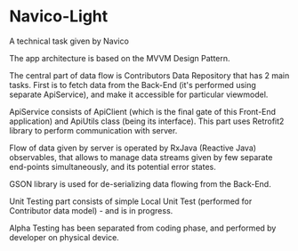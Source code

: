 # Navico-Light
A technical task given by Navico

The app architecture is based on the MVVM Design Pattern.

The central part of data flow is Contributors Data Repository that has 2 main tasks. First is to fetch data from the Back-End (it's performed using separate ApiService), and make it accessible for particular viewmodel.

ApiService consists of ApiClient (which is the final gate of this Front-End application) and ApiUtils class (being its interface). This part uses Retrofit2 library to perform communication with server.

Flow of data given by server is operated by RxJava (Reactive Java) observables, that allows to manage data streams given by few separate end-points simultaneously, and its potential error states.

GSON library is used for de-serializing data flowing from the Back-End.

Unit Testing part consists of simple Local Unit Test (performed for Contributor data model) - and is in progress.

Alpha Testing has been separated from coding phase, and performed by developer on physical device.
